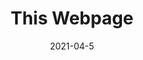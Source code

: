 ---
layout: default
short-title: This Webpage
title: This Webpage
modal-id: 1
date: 2021-04-5
img: website.png
alt: image-alt
icon: fa-sitemap
project-date: May 2021
github-link: https://github.com/Bennett-Wendorf/Bennett-Wendorf.github.io
project-link: https://bennettwendorf.dev/
description: This is a website that acts as my personal porfolio. I created it mostly from scratch with inspiration from Jerome Lachaud's Freelancer Jekyll theme. Feel free to look around and see what's here!
---